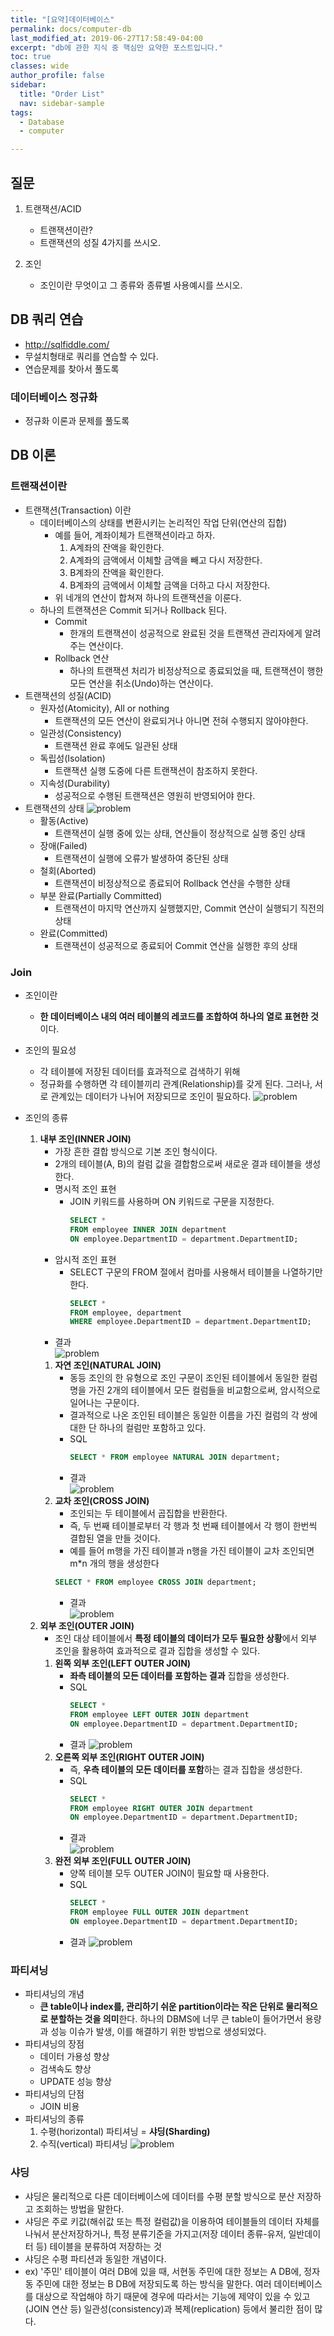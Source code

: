 ```yaml
---
title: "[요약]데이터베이스"
permalink: docs/computer-db
last_modified_at: 2019-06-27T17:58:49-04:00
excerpt: "db에 관한 지식 중 핵심만 요약한 포스트입니다."
toc: true
classes: wide
author_profile: false
sidebar:
  title: "Order List"
  nav: sidebar-sample
tags:
  - Database
  - computer

---
```


## 질문

1. 트랜잭션/ACID
    * 트랜잭션이란?
    * 트랜잭션의 성질 4가지를 쓰시오.

2. 조인
    * 조인이란 무엇이고 그 종류와 종류별 사용예시를 쓰시오.    
    

## DB 쿼리 연습

- http://sqlfiddle.com/
- 무설치형태로 쿼리를 연습할 수 있다.
- 연습문제를 찾아서 풀도록

### 데이터베이스 정규화 

- 정규화 이론과 문제를 풀도록

## DB 이론

### 트랜잭션이란
* 트랜잭션(Transaction) 이란
    * 데이터베이스의 상태를 변환시키는 논리적인 작업 단위(연산의 집합)
        * 예를 들어, 계좌이체가 트랜잭션이라고 하자.
          1. A계좌의 잔액을 확인한다.
          2. A계좌의 금액에서 이체할 금액을 빼고 다시 저장한다.
          3. B계좌의 잔액을 확인한다.
          4. B계좌의 금액에서 이체할 금액을 더하고 다시 저장한다.
        * 위 네개의 연산이 합쳐져 하나의 트랜잭션을 이룬다.
    * 하나의 트랜잭션은 Commit 되거나 Rollback 된다.
        * Commit
            * 한개의 트랜잭션이 성공적으로 완료된 것을 트랜잭션 관리자에게 알려주는 연산이다.
        * Rollback 연산
            * 하나의 트랜잭션 처리가 비정상적으로 종료되었을 때, 트랜잭션이 행한 모든 연산을 취소(Undo)하는 연산이다.                
* 트랜잭션의 성질(ACID)
    * 원자성(Atomicity), All or nothing
        * 트랜잭션의 모든 연산이 완료되거나 아니면 전혀 수행되지 않아야한다.
    * 일관성(Consistency)
        * 트랜잭션 완료 후에도 일관된 상태
    * 독립성(Isolation)
        * 트랜잭션 실행 도중에 다른 트랜잭션이 참조하지 못한다.
    * 지속성(Durability)
        * 성공적으로 수행된 트랜잭션은 영원히 반영되어야 한다.
* 트랜잭션의 상태 
    ![problem](/assets/images/transaction-status.png)     
    * 활동(Active)
        * 트랜잭션이 실행 중에 있는 상태, 연산들이 정상적으로 실행 중인 상태
    * 장애(Failed)
        * 트랜잭션이 실행에 오류가 발생하여 중단된 상태
    * 철회(Aborted)
        * 트랜잭션이 비정상적으로 종료되어 Rollback 연산을 수행한 상태
    * 부분 완료(Partially Committed)
        * 트랜잭션이 마지막 연산까지 실행했지만, Commit 연산이 실행되기 직전의 상태
    * 완료(Committed)
        * 트랜잭션이 성공적으로 종료되어 Commit 연산을 실행한 후의 상태



### Join
* 조인이란
    * **한 데이터베이스 내의 여러 테이블의 레코드를 조합하여 하나의 열로 표현한 것**이다.
* 조인의 필요성
    * 각 테이블에 저장된 데이터를 효과적으로 검색하기 위해 
    * 정규화를 수행하면 각 테이블끼리 관계(Relationship)를 갖게 된다. 그러나, 서로 관계있는 데이터가 나뉘어 저장되므로 조인이 필요하다.
    ![problem](/assets/images/join-table.png)     

* 조인의 종류
    1. **내부 조인(INNER JOIN)**
        * 가장 흔한 결합 방식으로 기본 조인 형식이다.
        * 2개의 테이블(A, B)의 컬럼 값을 결합함으로써 새로운 결과 테이블을 생성한다.        
        * 명시적 조인 표현
            * JOIN 키워드를 사용하며 ON 키워드로 구문을 지정한다.
                ```sql
                SELECT *
                FROM employee INNER JOIN department
                ON employee.DepartmentID = department.DepartmentID;
                ```
        * 암시적 조인 표현
            * SELECT 구문의 FROM 절에서 컴마를 사용해서 테이블을 나열하기만 한다.
                ```sql
                SELECT *
                FROM employee, department
                WHERE employee.DepartmentID = department.DepartmentID;
                ```
        * 결과  
            ![problem](/assets/images/inner-join.png)                 
        1. **자연 조인(NATURAL JOIN)**
            * 동등 조인의 한 유형으로 조인 구문이 조인된 테이블에서 동일한 컬럼명을 가진 2개의 테이블에서 모든 컬럼들을 비교함으로써, 암시적으로 일어나는 구문이다.
            * 결과적으로 나온 조인된 테이블은 동일한 이름을 가진 컬럼의 각 쌍에 대한 단 하나의 컬럼만 포함하고 있다.
            * SQL
                ```sql
                SELECT * FROM employee NATURAL JOIN department;
                ```
            * 결과  
                ![problem](/assets/images/natural-join.png)
        2. **교차 조인(CROSS JOIN)**
            * 조인되는 두 테이블에서 곱집합을 반환한다. 
            * 즉, 두 번째 테이블로부터 각 행과 첫 번째 테이블에서 각 행이 한번씩 결합된 열을 만들 것이다.
            * 예를 들어 m행을 가진 테이블과 n행을 가진 테이블이 교차 조인되면 m*n 개의 행을 생성한다 
            ```sql
            SELECT * FROM employee CROSS JOIN department;
            ```
            * 결과  
                ![problem](/assets/images/cross-join.png)
    2. **외부 조인(OUTER JOIN)**
        * 조인 대상 테이블에서 **특정 테이블의 데이터가 모두 필요한 상황**에서 외부 조인을 활용하여 효과적으로 결과 집합을 생성할 수 있다.
        1. **왼쪽 외부 조인(LEFT OUTER JOIN)**            
            * **좌측 테이블의 모든 데이터를 포함하는 결과** 집합을 생성한다.
            * SQL
                ```sql
                SELECT *
                FROM employee LEFT OUTER JOIN department
                ON employee.DepartmentID = department.DepartmentID;
                ```
            * 결과 
                ![problem](/assets/images/left-outer-join.png)                 
        2. **오른쪽 외부 조인(RIGHT OUTER JOIN)**            
            * 즉, **우측 테이블의 모든 데이터를 포함**하는 결과 집합을 생성한다.
            * SQL
                ```sql
                SELECT *
                FROM employee RIGHT OUTER JOIN department
                ON employee.DepartmentID = department.DepartmentID;
                ```
            * 결과  
                ![problem](/assets/images/right-outer-join.png)                 
        3. **완전 외부 조인(FULL OUTER JOIN)**
            * 양쪽 테이블 모두 OUTER JOIN이 필요할 때 사용한다.
            * SQL
                ```sql
                SELECT *
                FROM employee FULL OUTER JOIN department
                ON employee.DepartmentID = department.DepartmentID;
                ```
            * 결과 
                ![problem](/assets/images/full-outer-join.png)                  

### 파티셔닝
* 파티셔닝의 개념
  * **큰 table이나 index를, 관리하기 쉬운 partition이라는 작은 단위로 물리적으로 분할하는 것을 의미**한다. 하나의 DBMS에 너무 큰 table이 들어가면서 용량과 성능 이슈가 발생, 이를 해결하기 위한 방법으로 생성되었다.    
* 파티셔닝의 장점
  * 데이터 가용성 향상
  * 검색속도 향상
  * UPDATE 성능 향상    
* 파티셔닝의 단점
  * JOIN 비용  
* 파티셔닝의 종류
  1. 수평(horizontal) 파티셔닝 = **샤딩(Sharding)**      
  2. 수직(vertical) 파티셔닝
  ![problem](/assets/images/right-outer-join.png)                 

### 샤딩
  * 샤딩은 물리적으로 다른 데이터베이스에 데이터를 수평 분할 방식으로 분산 저장하고 조회하는 방법을 말한다.
  * 샤딩은 주로 키값(해쉬값 또는 특정 컬럼값)을 이용하여 테이블들의 데이터 자체를 나눠서 분산저장하거나, 특정 분류기준을 가지고(저장 데이터 종류-유저, 일반데이터 등) 테이블을 분류하여 저장하는 것
  * 샤딩은 수평 파티션과 동일한 개념이다.
  * ex) '주민' 테이블이 여러 DB에 있을 때, 서현동 주민에 대한 정보는 A DB에, 정자동 주민에 대한 정보는 B DB에 저장되도록 하는 방식을 말한다. 여러 데이터베이스를 대상으로 작업해야 하기 때문에 경우에 따라서는 기능에 제약이 있을 수 있고(JOIN 연산 등) 일관성(consistency)과 복제(replication) 등에서 불리한 점이 많다. 